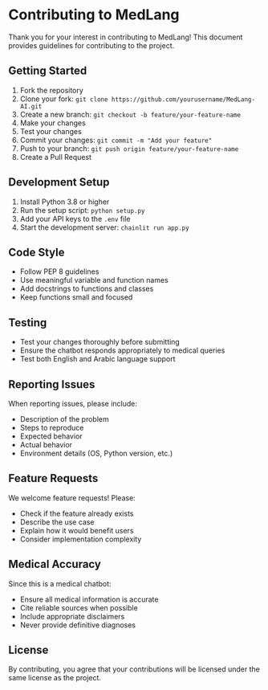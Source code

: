 # Contributing to MedLang

Thank you for your interest in contributing to MedLang! This document provides guidelines for contributing to the project.

## Getting Started

1. Fork the repository
2. Clone your fork: `git clone https://github.com/yourusername/MedLang-AI.git`
3. Create a new branch: `git checkout -b feature/your-feature-name`
4. Make your changes
5. Test your changes
6. Commit your changes: `git commit -m "Add your feature"`
7. Push to your branch: `git push origin feature/your-feature-name`
8. Create a Pull Request

## Development Setup

1. Install Python 3.8 or higher
2. Run the setup script: `python setup.py`
3. Add your API keys to the `.env` file
4. Start the development server: `chainlit run app.py`

## Code Style

- Follow PEP 8 guidelines
- Use meaningful variable and function names
- Add docstrings to functions and classes
- Keep functions small and focused

## Testing

- Test your changes thoroughly before submitting
- Ensure the chatbot responds appropriately to medical queries
- Test both English and Arabic language support

## Reporting Issues

When reporting issues, please include:
- Description of the problem
- Steps to reproduce
- Expected behavior
- Actual behavior
- Environment details (OS, Python version, etc.)

## Feature Requests

We welcome feature requests! Please:
- Check if the feature already exists
- Describe the use case
- Explain how it would benefit users
- Consider implementation complexity

## Medical Accuracy

Since this is a medical chatbot:
- Ensure all medical information is accurate
- Cite reliable sources when possible
- Include appropriate disclaimers
- Never provide definitive diagnoses

## License

By contributing, you agree that your contributions will be licensed under the same license as the project.